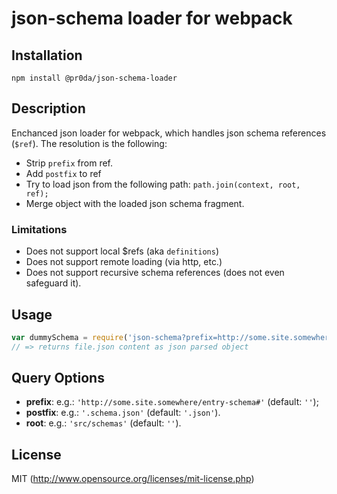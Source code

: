 # json-schema loader for webpack

## Installation

`npm install @pr0da/json-schema-loader`

## Description

Enchanced json loader for webpack, which handles json schema references (`$ref`). The resolution is the following:
* Strip `prefix` from ref.
* Add `postfix` to ref
* Try to load json from the following path: `path.join(context, root, ref);`
* Merge object with the loaded json schema fragment.

### Limitations
* Does not support local $refs (aka `definitions`)
* Does not support remote loading (via http, etc.)
* Does not support recursive schema references (does not even safeguard it).

## Usage

``` javascript
var dummySchema = require('json-schema?prefix=http://some.site.somewhere/entry-schema#!./root.json');
// => returns file.json content as json parsed object
```

## Query Options

* **prefix**: e.g.: `'http://some.site.somewhere/entry-schema#'` (default: `''`);
* **postfix**: e.g.: `'.schema.json'` (default: `'.json'`).
* **root**: e.g.: `'src/schemas'` (default: `''`).

## License

MIT (http://www.opensource.org/licenses/mit-license.php)